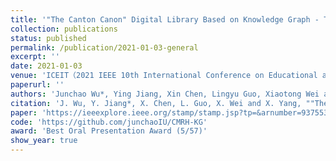 ```yaml
---
title: '"The Canton Canon" Digital Library Based on Knowledge Graph - Taking the Revolutionary Archives of Canton in the Republic of China as an Example'
collection: publications
status: published
permalink: /publication/2021-01-03-general
excerpt: ''
date: 2021-01-03
venue: 'ICEIT（2021 IEEE 10th International Conference on Educational and Information Technology）2021'
paperurl: ''
authors: 'Junchao Wu*, Ying Jiang, Xin Chen, Lingyu Guo, Xiaotong Wei and Xiaoyan Yang'
citation: 'J. Wu, Y. Jiang*, X. Chen, L. Guo, X. Wei and X. Yang, ""The Canton Canon" Digital Library Based on Knowledge Graph - Taking the Revolutionary Archives of Canton in the Republic of China as an Example," 2021 10th International Conference on Educational and Information Technology (ICEIT), 2021, pp. 171-179, doi: 10.1109/ICEIT51700.2021.9375538.'
paper: 'https://ieeexplore.ieee.org/stamp/stamp.jsp?tp=&arnumber=9375538'
code: 'https://github.com/junchaoIU/CMRH-KG'
award: 'Best Oral Presentation Award (5/57)'
show_year: true
---
```

